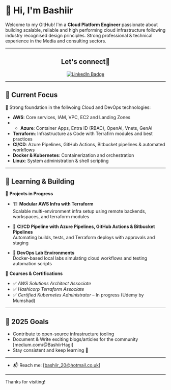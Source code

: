 # 👋 Hi, I'm Bashiir 

Welcome to my GitHub! I'm a **Cloud Platform Engineer** passionate about building scalable, reliable and high performing cloud infrastructure following industry recognised design principles. Strong professional & technical experience in the Media and consulting sectors. 

---
<div align="center">
 
## Let's connect🤝
 
  <a href="https://www.linkedin.com/in/bashiirhagi/" target="_blank">
    <img src="https://img.shields.io/badge/LINKEDIN-0077B5?style=for-the-badge&logo=linkedin&logoColor=white" alt="LinkedIn Badge"/>
  </a>
</div>
                                                                
---

## 🚀 Current Focus

🎯 Strong foundation in the follwoing Cloud and DevOps technologies:
- **AWS**: Core services, IAM, VPC, EC2 and Landing Zones
- - **Azure**: Container Apps, Entra ID (RBAC), OpenAI, Vnets, GenAI
- **Terraform**: Infrastructure as Code with Terrafirn modules and best practices
- **CI/CD**: Azure Pipelines, GitHub Actions, Bitbucket pipelines & automated workflows
- **Docker & Kubernetes**: Containerization and orchestration
- **Linux**: System administration & shell scripting
  
---

## 🧪 Learning & Building

🔨 **Projects in Progress**
- 🏗️ **Modular AWS Infra with Terraform**  
  Scalable multi-environment infra setup using remote backends, workspaces, and terraform modules

- 🔄 **CI/CD Pipeline with Azure Pipelines, GitHub Actions & Bitbucket Pipelines**  
  Automating builds, tests, and Terraform deploys with approvals and staging

- 🐳 **DevOps Lab Environments**  
  Docker-based local labs simulating cloud workflows and testing automation scripts

📘 **Courses & Certifications**
- ✅ *AWS Solutions Architect Associate* 
- ✅ *Hashicorp Terraform Associate*
- ✅ *Certified Kubernetes Administrator* – In progress (Udemy by Mumshad)
  
---

## 🌱 2025 Goals

- Contribute to open-source infrastructure tooling
- Document & Write exciting blogs/articles for the community [medium.com/@BashiirHagi]
- Stay consistent and keep learning 🔁

---

- 📬 Reach me: [bashiir_20@hotmail.co.uk]

---

Thanks for visiting!
